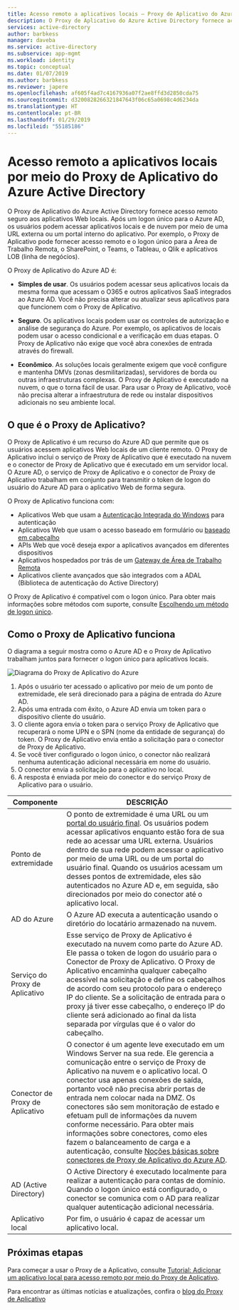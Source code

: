```yaml
---
title: Acesso remoto a aplicativos locais – Proxy de Aplicativo do Azure Active Directory | Microsoft Docx
description: O Proxy de Aplicativo do Azure Active Directory fornece acesso remoto seguro aos aplicativos Web locais. Após um logon único para o Azure AD, os usuários podem acessar aplicativos locais e de nuvem por meio de uma URL externa ou um portal interno do aplicativo. Por exemplo, o Proxy de Aplicativo pode fornecer acesso remoto e o logon único para a Área de Trabalho Remota, o SharePoint, o Teams, o Tableau, o Qlik e aplicativos LOB (linha de negócios).
services: active-directory
author: barbkess
manager: daveba
ms.service: active-directory
ms.subservice: app-mgmt
ms.workload: identity
ms.topic: conceptual
ms.date: 01/07/2019
ms.author: barbkess
ms.reviewer: japere
ms.openlocfilehash: af605f4ad7c4167936a07f2ae8ffd3d2850cda75
ms.sourcegitcommit: d3200828266321847643f06c65a0698c4d6234da
ms.translationtype: HT
ms.contentlocale: pt-BR
ms.lasthandoff: 01/29/2019
ms.locfileid: "55185186"
---
```

# <a name="remote-access-to-on-premises-applications-through-azure-active-directorys-application-proxy"></a>Acesso remoto a aplicativos locais por meio do Proxy de Aplicativo do Azure Active Directory 

O Proxy de Aplicativo do Azure Active Directory fornece acesso remoto seguro aos aplicativos Web locais. Após um logon único para o Azure AD, os usuários podem acessar aplicativos locais e de nuvem por meio de uma URL externa ou um portal interno do aplicativo. Por exemplo, o Proxy de Aplicativo pode fornecer acesso remoto e o logon único para a Área de Trabalho Remota, o SharePoint, o Teams, o Tableau, o Qlik e aplicativos LOB (linha de negócios).

O Proxy de Aplicativo do Azure AD é:

- **Simples de usar**. Os usuários podem acessar seus aplicativos locais da mesma forma que acessam o O365 e outros aplicativos SaaS integrados ao Azure AD. Você não precisa alterar ou atualizar seus aplicativos para que funcionem com o Proxy de Aplicativo. 

- **Seguro**. Os aplicativos locais podem usar os controles de autorização e análise de segurança do Azure. Por exemplo, os aplicativos de locais podem usar o acesso condicional e a verificação em duas etapas. O Proxy de Aplicativo não exige que você abra conexões de entrada através do firewall.
 
- **Econômico**. As soluções locais geralmente exigem que você configure e mantenha DMVs (zonas desmilitarizadas), servidores de borda ou outras infraestruturas complexas. O Proxy de Aplicativo é executado na nuvem, o que o torna fácil de usar. Para usar o Proxy de Aplicativo, você não precisa alterar a infraestrutura de rede ou instalar dispositivos adicionais no seu ambiente local.

## <a name="what-is-application-proxy"></a>O que é o Proxy de Aplicativo?
O Proxy de Aplicativo é um recurso do Azure AD que permite que os usuários acessem aplicativos Web locais de um cliente remoto. O Proxy de Aplicativo inclui o serviço de Proxy de Aplicativo que é executado na nuvem e o conector de Proxy de Aplicativo que é executado em um servidor local. O Azure AD, o serviço de Proxy de Aplicativo e o conector de Proxy de Aplicativo trabalham em conjunto para transmitir o token de logon do usuário do Azure AD para o aplicativo Web de forma segura.

O Proxy de Aplicativo funciona com:

* Aplicativos Web que usam a [Autenticação Integrada do Windows](application-proxy-configure-single-sign-on-with-kcd.md) para autenticação  
* Aplicativos Web que usam o acesso baseado em formulário ou [baseado em cabeçalho](application-proxy-configure-single-sign-on-with-ping-access.md)  
* APIs Web que você deseja expor a aplicativos avançados em diferentes dispositivos  
* Aplicativos hospedados por trás de um [Gateway de Área de Trabalho Remota](application-proxy-integrate-with-remote-desktop-services.md)  
* Aplicativos cliente avançados que são integrados com a ADAL (Biblioteca de autenticação do Active Directory)

O Proxy de Aplicativo é compatível com o logon único. Para obter mais informações sobre métodos com suporte, consulte [Escolhendo um método de logon único](what-is-single-sign-on.md#choosing-a-single-sign-on-method).

## <a name="how-application-proxy-works"></a>Como o Proxy de Aplicativo funciona

O diagrama a seguir mostra como o Azure AD e o Proxy de Aplicativo trabalham juntos para fornecer o logon único para aplicativos locais.

![Diagrama do Proxy de Aplicativo do Azure](./media/application-proxy/azureappproxxy.png)

1. Após o usuário ter acessado o aplicativo por meio de um ponto de extremidade, ele será direcionado para a página de entrada do Azure AD. 
2. Após uma entrada com êxito, o Azure AD envia um token para o dispositivo cliente do usuário.
3. O cliente agora envia o token para o serviço Proxy de Aplicativo que recuperará o nome UPN e o SPN (nome da entidade de segurança) do token. O Proxy de Aplicativo envia então a solicitação para o conector de Proxy de Aplicativo.
4. Se você tiver configurado o logon único, o conector não realizará nenhuma autenticação adicional necessária em nome do usuário.
5. O conector envia a solicitação para o aplicativo no local.  
6. A resposta é enviada por meio do conector e do serviço Proxy de Aplicativo para o usuário.

| Componente | DESCRIÇÃO |
| --------- | ----------- |
| Ponto de extremidade  | O ponto de extremidade é uma URL ou um [portal do usuário final](end-user-experiences.md). Os usuários podem acessar aplicativos enquanto estão fora de sua rede ao acessar uma URL externa. Usuários dentro de sua rede podem acessar o aplicativo por meio de uma URL ou de um portal do usuário final. Quando os usuários acessam um desses pontos de extremidade, eles são autenticados no Azure AD e, em seguida, são direcionados por meio do conector até o aplicativo local.|
| AD do Azure | O Azure AD executa a autenticação usando o diretório do locatário armazenado na nuvem. |
| Serviço do Proxy de Aplicativo | Esse serviço de Proxy de Aplicativo é executado na nuvem como parte do Azure AD. Ele passa o token de logon do usuário para o Conector de Proxy de Aplicativo. O Proxy de Aplicativo encaminha qualquer cabeçalho acessível na solicitação e define os cabeçalhos de acordo com seu protocolo para o endereço IP do cliente. Se a solicitação de entrada para o proxy já tiver esse cabeçalho, o endereço IP do cliente será adicionado ao final da lista separada por vírgulas que é o valor do cabeçalho.|
| Conector de Proxy de Aplicativo | O conector é um agente leve executado em um Windows Server na sua rede. Ele gerencia a comunicação entre o serviço de Proxy de Aplicativo na nuvem e o aplicativo local. O conector usa apenas conexões de saída, portanto você não precisa abrir portas de entrada nem colocar nada na DMZ. Os conectores são sem monitoração de estado e efetuam pull de informações da nuvem conforme necessário. Para obter mais informações sobre conectores, como eles fazem o balanceamento de carga e a autenticação, consulte [Noções básicas sobre conectores de Proxy de Aplicativo do Azure AD](application-proxy-connectors.md).|
| AD (Active Directory) | O Active Directory é executado localmente para realizar a autenticação para contas de domínio. Quando o logon único está configurado, o conector se comunica com o AD para realizar qualquer autenticação adicional necessária.
| Aplicativo local | Por fim, o usuário é capaz de acessar um aplicativo local. 

## <a name="next-steps"></a>Próximas etapas
Para começar a usar o Proxy de a Aplicativo, consulte [Tutorial: Adicionar um aplicativo local para acesso remoto por meio do Proxy de Aplicativo](application-proxy-add-on-premises-application.md). 

Para encontrar as últimas notícias e atualizações, confira o [blog do Proxy de Aplicativo](https://blogs.technet.com/b/applicationproxyblog/)


